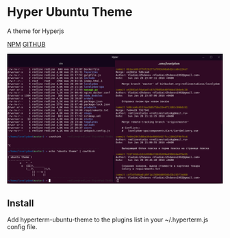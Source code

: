 # Hyper Ubuntu Theme
A theme for Hyperjs

[NPM](https://www.npmjs.com/package/hyperterm-ubuntu-theme)
[GITHUB](https://github.com/VLZH/hyperterm-ubuntu-theme)

![Hyper Ubuntu Theme](https://github.com/VLZH/hyperterm-ubuntu-theme/blob/master/screen.png?raw=true)

## Install
Add hyperterm-ubuntu-theme to the plugins list in your ~/.hyperterm.js config file.
